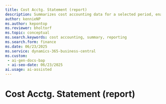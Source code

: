 ```yaml
---
title: Cost Acctg. Statement (report)
description: Summarizes cost accounting data for a selected period, enabling financial insight and control.
author: kennieNP
ms.author: kepontop
ms.reviewer: bholtorf
ms.topic: conceptual
ms.search.keywords: cost accounting, summary, reporting
ms.search.form: finance
ms.date: 06/23/2025
ms.service: dynamics-365-business-central
ms.custom:
 - ai-gen-docs-bap
 - ai-seo-date: 06/23/2025
ai.usage: ai-assisted
---
```


# Cost Acctg. Statement (report)